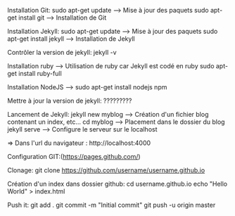 Installation Git:
sudo apt-get update --> Mise à jour des paquets
sudo apt-get install git --> Installation de Git

Installation Jekyll:
sudo apt-get update --> Mise à jour des paquets
sudo apt-get install jekyll --> Installation de Jekyll

Contrôler la version de jekyll:
jekyll -v

Installation ruby --> Utilisation de ruby car Jekyll est codé en ruby
sudo apt-get install ruby-full

Installation NodeJS --> 
sudo apt-get install nodejs npm

Mettre à jour la version de jekyll: ?????????

Lancement de Jekyll:
jekyll new myblog --> Création d'un fichier blog contenant un index, etc...
cd myblog --> Placement dans le dossier du blog
jekyll serve -->  Configure le serveur sur le localhost
 
=> Dans l'url du navigateur : http://localhost:4000 


Configuration GIT:(https://pages.github.com/)

Clonage:
git clone https://github.com/username/username.github.io

Création d'un index dans dossier github:
cd username.github.io
echo "Hello World" > index.html


Push it:
git add .
git commit -m "Initial commit"
git push -u origin master




